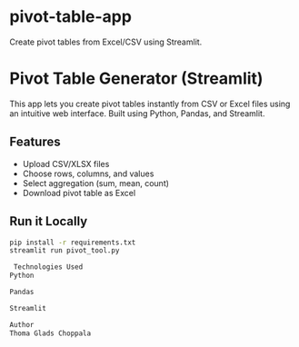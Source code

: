 # pivot-table-app
 Create pivot tables from Excel/CSV using Streamlit.

#  Pivot Table Generator (Streamlit)

This app lets you create pivot tables instantly from CSV or Excel files using an intuitive web interface. Built using Python, Pandas, and Streamlit.

##  Features
- Upload CSV/XLSX files
- Choose rows, columns, and values
- Select aggregation (sum, mean, count)
- Download pivot table as Excel

##  Run it Locally

```bash
pip install -r requirements.txt
streamlit run pivot_tool.py

 Technologies Used
Python

Pandas

Streamlit

Author
Thoma Glads Choppala
